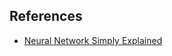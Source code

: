## References
- [Neural Network Simply Explained](https://www.youtube.com/watch?v=ER2It2mIagI&list=PLeo1K3hjS3uu7CxAacxVndI4bE_o3BDtO&index=4)